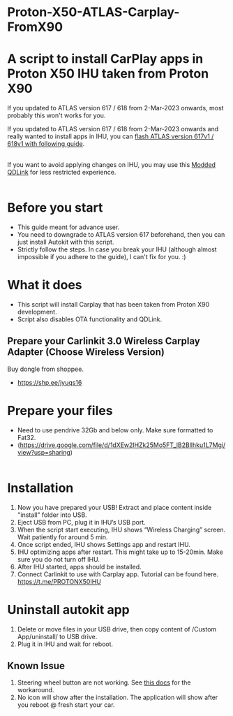 # Proton-X50-ATLAS-Carplay-FromX90
# A script to install CarPlay apps in Proton X50 IHU taken from Proton X90

If you updated to ATLAS version 617 / 618 from 2-Mar-2023 onwards, most probably this won't works for you.

If you updated to ATLAS version 617 / 618 from 2-Mar-2023 onwards and really wanted to install apps in IHU, you can [flash ATLAS version 617v1 / 618v1 with following guide](https://github.com/xeon1989/Proton-X50-IHU-Upgrade-Downgrade/blob/main/README.md). <br><br>

If you want to avoid applying changes on IHU, you may use this [Modded QDLink](https://github.com/xeon1989/QDLink-Unlocked) for less restricted experience. <br><br>

# Before you start
- This guide meant for advance user.
- You need to downgrade to ATLAS version 617 beforehand, then you can just install Autokit with this script. 
- Strictly follow the steps. In case you break your IHU (although almost impossible if you adhere to the guide), I can't fix for you. :)


# What it does
- This script will install Carplay that has been taken from Proton X90 development. 
- Script also disables OTA functionality and QDLink. 

## Prepare your Carlinkit 3.0 Wireless Carplay Adapter (Choose Wireless Version)
Buy dongle from shoppee.
- https://shp.ee/jyuqs16


# Prepare your files
- Need to use pendrive 32Gb and below only. Make sure formatted to Fat32. 
- (https://drive.google.com/file/d/1dXEw2lHZk25Mo5FT_lB2Bllhku1L7Mgi/view?usp=sharing)
<br><br>


# Installation
1. Now you have prepared your USB! Extract and place content inside "install" folder into USB.
2. Eject USB from PC, plug it in IHU’s USB port. 
5.  When the script start executing, IHU shows “Wireless Charging” screen. Wait patiently for around 5 min. 
6.  Once script ended, IHU shows Settings app and restart IHU.
7.  IHU optimizing apps after restart. This might take up to 15-20min. Make sure you do not turn off IHU.  
8.  After IHU started, apps should be installed.
9.  Connect Carlinkit to use with Carplay app. Tutorial can be found here. https://t.me/PROTONX50IHU

# Uninstall autokit app

1. Delete or move files in your USB drive, then copy content of /Custom App/uninstall/ to USB drive.
2. Plug it in IHU and wait for reboot. 


## Known Issue
1. Steering wheel button are not working. See [this docs](SteeringButtonWorkaroundAA.md) for the workaround.
2. No icon will show after the installation. The application will show after you reboot @ fresh start your car. 
